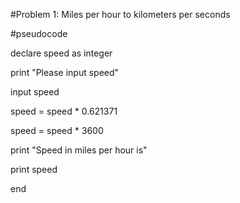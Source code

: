 #Problem 1: Miles per hour to kilometers per seconds 

#pseudocode 

declare speed as integer 

print "Please input speed"

input speed

speed = speed * 0.621371

speed = speed * 3600

print "Speed in miles per hour is" 

print speed

end 
